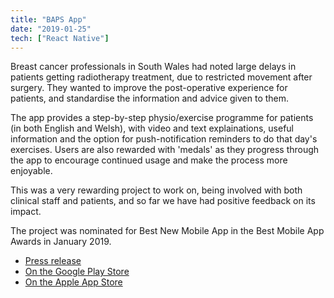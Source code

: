 ```yaml
---
title: "BAPS App"
date: "2019-01-25"
tech: ["React Native"]
---
```


Breast cancer professionals in South Wales had noted large delays in patients getting radiotherapy treatment, due to restricted movement after surgery. They wanted to improve the post-operative experience for patients, and standardise the information and advice given to them.

The app provides a step-by-step physio/exercise programme for patients (in both English and Welsh), with video and text explainations, useful information and the option for push-notification reminders to do that day's exercises. Users are also rewarded with 'medals' as they progress through the app to encourage continued usage and make the process more enjoyable.

This was a very rewarding project to work on, being involved with both clinical staff and patients, and so far we have had positive feedback on its impact.

The project was nominated for Best New Mobile App in the Best Mobile App Awards in January 2019.

- [Press release](http://www.thepracticeofhealth.wales.nhs.uk/news/50308)
- [On the Google Play Store](https://play.google.com/store/apps/details?id=com.velindre.baps&hl=en_GB)
- [On the Apple App Store](https://apps.apple.com/gb/app/the-baps-app-wales/id1450394179)
